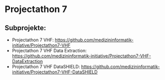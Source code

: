 # Projectathon 7

## Subprojekte:

* Projectathon 7 VHF: https://github.com/medizininformatik-initiative/Projectathon7-VHF 
* Projectathon 7 VHF Data Extraction: https://github.com/medizininformatik-initiative/Projectathon7-VHF-DataExtraction
* Projectathon 7 VHF DataSHIELD: https://github.com/medizininformatik-initiative/Projectathon7-VHF-DataSHIELD
